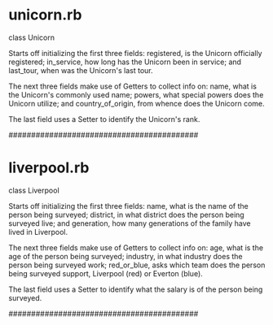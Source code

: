 # unicorn.rb
class Unicorn

Starts off initializing the first three fields:
  registered, is the Unicorn officially registered;
  in_service, how long has the Unicorn been in service;
  and last_tour, when was the Unicorn's last tour.

The next three fields make use of Getters to collect info on:
  name, what is the Unicorn's commonly used name;
  powers, what special powers does the Unicorn utilize;
  and country_of_origin, from whence does the Unicorn come.

The last field uses a Setter to identify the Unicorn's rank.

##########################################

# liverpool.rb
class Liverpool

Starts off initializing the first three fields:
  name, what is the name of the person being surveyed;
  district, in what district does the person being surveyed live;
  and generation, how many generations of the family have lived in Liverpool.

  The next three fields make use of Getters to collect info on:
    age, what is the age of the person being surveyed;
    industry, in what industry does the person being surveyed work;
    red_or_blue, asks which team does the person being surveyed support,
    Liverpool (red) or Everton (blue).

The last field uses a Setter to identify what the salary is of the person being
surveyed.

##########################################

# 

